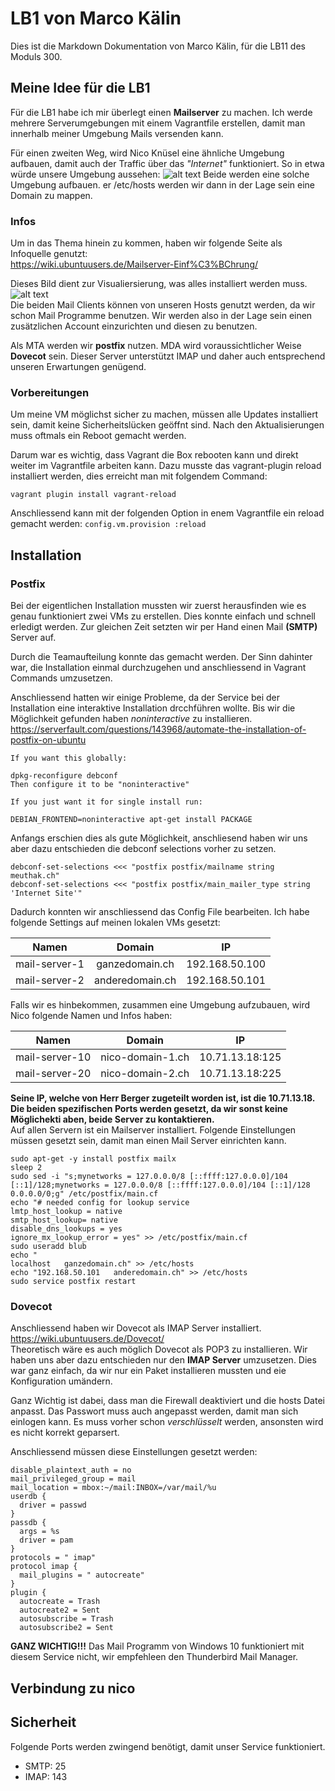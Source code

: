 # LB1 von Marco Kälin
Dies ist die Markdown Dokumentation von Marco Kälin, für die LB11 des Moduls 300.

## Meine Idee für die LB1
Für die LB1 habe ich mir überlegt einen **Mailserver** zu machen. Ich werde mehrere Serverumgebungen mit einem Vagrantfile erstellen, damit man innerhalb meiner Umgebung Mails versenden kann.

Für einen zweiten Weg, wird Nico Knüsel eine ähnliche Umgebung aufbauen, damit auch der Traffic über das *"Internet"* funktioniert.
So in etwa würde unsere Umgebung aussehen:
![alt text](https://thomas-leister.de/images/2016/04/21/mailserver-schema.png "Unser gewolltes Setup")
Beide werden eine solche Umgebung aufbauen. er /etc/hosts werden wir dann in der Lage sein eine Domain zu mappen.

### Infos
Um in das Thema hinein zu kommen, haben wir folgende Seite als Infoquelle genutzt:<br>
https://wiki.ubuntuusers.de/Mailserver-Einf%C3%BChrung/

Dieses Bild dient zur Visualiersierung, was alles installiert werden muss.
![alt text](https://media-cdn.ubuntu-de.org/wiki/attachments/19/30/mail_visual.png "Verbildlichung des gewollten Setups")<br>
Die beiden Mail Clients können von unseren Hosts genutzt werden, da wir schon Mail Programme benutzen. Wir werden also in der Lage sein einen zusätzlichen Account einzurichten und diesen zu benutzen.

Als MTA werden wir **postfix** nutzen. MDA wird voraussichtlicher Weise **Dovecot** sein. Dieser Server unterstützt IMAP und daher auch entsprechend unseren Erwartungen genügend.

### Vorbereitungen
Um meine VM möglichst sicher zu machen, müssen alle Updates installiert sein, damit keine Sicherheitslücken geöffnt sind. Nach den Aktualisierungen muss oftmals ein Reboot gemacht werden.

Darum war es wichtig, dass Vagrant die Box rebooten kann und direkt weiter im Vagrantfile arbeiten kann. Dazu musste das vagrant-plugin reload installiert werden, dies erreicht man mit folgendem Command:
```
vagrant plugin install vagrant-reload
```

Anschliessend kann mit der folgenden Option in enem Vagrantfile ein reload gemacht werden: `config.vm.provision :reload`

## Installation
### Postfix
Bei der eigentlichen Installation mussten wir zuerst herausfinden wie es genau funktioniert zwei VMs zu erstellen. Dies konnte einfach und schnell erledigt werden. Zur gleichen Zeit setzten wir per Hand einen Mail **(SMTP)** Server auf.

Durch die Teamaufteilung konnte das gemacht werden. Der Sinn dahinter war, die Installation einmal durchzugehen und anschliessend in Vagrant Commands umzusetzen.

Anschliessend hatten wir einige Probleme, da der Service bei der Installation eine interaktive Installation drcchführen wollte. Bis wir die Möglichkeit gefunden haben *noninteractive* zu installieren.
https://serverfault.com/questions/143968/automate-the-installation-of-postfix-on-ubuntu
```
If you want this globally:

dpkg-reconfigure debconf
Then configure it to be "noninteractive"

If you just want it for single install run:

DEBIAN_FRONTEND=noninteractive apt-get install PACKAGE
```

Anfangs erschien dies als gute Möglichkeit, anschliesend haben wir uns aber dazu entschieden die debconf selections vorher zu setzen.<br>
```
debconf-set-selections <<< "postfix postfix/mailname string meuthak.ch"
debconf-set-selections <<< "postfix postfix/main_mailer_type string 'Internet Site'"
```
Dadurch konnten wir anschliessend das Config File bearbeiten. Ich habe folgende Settings auf meinen lokalen VMs gesetzt:<br>

| Namen        | Domain          | IP  |
| :-------------:|:-------------:|:-----:|
| mail-server-1      | ganzedomain.ch | 192.168.50.100 |
| mail-server-2      | anderedomain.ch      | 192.168.50.101 |
Falls wir es hinbekommen, zusammen eine Umgebung aufzubauen, wird Nico folgende Namen und Infos haben:

| Namen        | Domain          | IP  |
| :-------------:|:-------------:|:-----:|
| mail-server-10      | nico-domain-1.ch | 10.71.13.18:125 |
| mail-server-20      | nico-domain-2.ch      | 10.71.13.18:225 |
**Seine IP, welche von Herr Berger zugeteilt worden ist, ist die 10.71.13.18. Die beiden spezifischen Ports werden gesetzt, da wir sonst keine Möglichekti aben, beide Server zu kontaktieren.**<br>
Auf allen Servern ist ein Mailserver installiert. Folgende Einstellungen müssen gesetzt sein, damit man einen Mail Server einrichten kann.
````
sudo apt-get -y install postfix mailx
sleep 2
sudo sed -i "s;mynetworks = 127.0.0.0/8 [::ffff:127.0.0.0]/104 [::1]/128;mynetworks = 127.0.0.0/8 [::ffff:127.0.0.0]/104 [::1]/128 0.0.0.0/0;g" /etc/postfix/main.cf
echo "# needed config for lookup service
lmtp_host_lookup = native
smtp_host_lookup= native
disable_dns_lookups = yes
ignore_mx_lookup_error = yes" >> /etc/postfix/main.cf
sudo useradd blub
echo "
localhost   ganzedomain.ch" >> /etc/hosts
echo "192.168.50.101   anderedomain.ch" >> /etc/hosts
sudo service postfix restart
````
### Dovecot
Anschliessend haben wir Dovecot als IMAP Server installiert.
https://wiki.ubuntuusers.de/Dovecot/<br>
Theoretisch wäre es auch möglich Dovecot als POP3 zu installieren. Wir haben uns aber dazu entschieden nur den **IMAP Server** umzusetzen. Dies war ganz einfach, da wir nur ein Paket installieren mussten und eie Konfiguration umändern.

Ganz Wichtig ist dabei, dass man die Firewall deaktiviert und die hosts Datei anpasst. Das Passwort muss auch angepasst werden, damit man sich einlogen kann. Es muss vorher schon *verschlüsselt* werden, ansonsten wird es nicht korrekt geparsert.

Anschliessend müssen diese Einstellungen gesetzt werden:
````
disable_plaintext_auth = no
mail_privileged_group = mail
mail_location = mbox:~/mail:INBOX=/var/mail/%u
userdb {
  driver = passwd
}
passdb {
  args = %s
  driver = pam
}
protocols = " imap"
protocol imap {
  mail_plugins = " autocreate"
}
plugin {
  autocreate = Trash
  autocreate2 = Sent
  autosubscribe = Trash
  autosubscribe2 = Sent
````

**GANZ WICHTIG!!!**
Das Mail Programm von Windows 10 funktioniert mit diesem Service nicht, wir empfehleen den Thunderbird Mail Manager.

## Verbindung zu nico


## Sicherheit
Folgende Ports werden zwingend benötigt, damit unser Service funktioniert.
* SMTP: 25
* IMAP: 143
